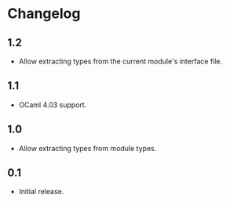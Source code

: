 Changelog
=========

1.2
---

  * Allow extracting types from the current module's interface file.

1.1
---

  * OCaml 4.03 support.

1.0
---

  * Allow extracting types from module types.

0.1
---

  * Initial release.
